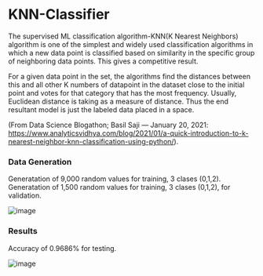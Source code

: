 # KNN-Classifier

The supervised ML classification algorithm-KNN(K Nearest Neighbors) algorithm  is one of the simplest and widely used classification algorithms in which a new data point is classified based on similarity in the specific group of neighboring data points. This gives a competitive result. 

For a given data point in the set, the algorithms find the distances between this and all other K numbers of datapoint in the dataset close to the initial point and votes for that category that has the most frequency. Usually, Euclidean distance is taking as a measure of distance. Thus the end resultant model is just the labeled data placed in a space.

(From Data Science Blogathon; Basil Saji — January 20, 2021: https://www.analyticsvidhya.com/blog/2021/01/a-quick-introduction-to-k-nearest-neighbor-knn-classification-using-python/).

### Data Generation
Generatation of 9,000 random values for training, 3 clases (0,1,2).
Generatation of 1,500 random values for training, 3 clases (0,1,2), for validation.

![image](https://user-images.githubusercontent.com/86708470/167213580-74ca025c-1c5a-4809-9345-bd54b0c9adaa.png)

### Results

Accuracy of 0.9686% for testing.

![image](https://user-images.githubusercontent.com/86708470/167213857-cbfc6ef0-9d14-41cb-a673-d868425fb739.png)

